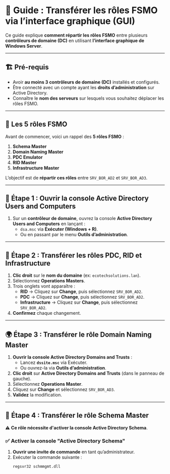 
# 🎨 Guide : Transférer les rôles FSMO via l’interface graphique (GUI)

Ce guide explique **comment répartir les rôles FSMO** entre plusieurs **contrôleurs de domaine (DC)** en utilisant **l’interface graphique de Windows Server**.

---

## 🏗️ Pré-requis
- Avoir **au moins 3 contrôleurs de domaine (DC)** installés et configurés.
- Être connecté avec un compte ayant les **droits d’administration** sur Active Directory.
- Connaître le **nom des serveurs** sur lesquels vous souhaitez déplacer les rôles FSMO.

---

## 📌 Les 5 rôles FSMO
Avant de commencer, voici un rappel des **5 rôles FSMO** :
1. **Schema Master**  
2. **Domain Naming Master**  
3. **PDC Emulator**  
4. **RID Master**  
5. **Infrastructure Master**  

L’objectif est de **répartir ces rôles** entre `SRV_BOR_AD2` et `SRV_BOR_AD3`.

---

## 🎯 Étape 1 : Ouvrir la console **Active Directory Users and Computers**
1. Sur un **contrôleur de domaine**, ouvrez la console **Active Directory Users and Computers** en lançant :
   - `dsa.msc` via **Exécuter (Windows + R)**.
   - Ou en passant par le menu **Outils d’administration**.

---

## 🔄 Étape 2 : Transférer les rôles **PDC, RID et Infrastructure**
1. **Clic droit** sur le **nom du domaine** (ex: `ecotechsolutions.lan`).
2. Sélectionnez **Operations Masters**.
3. Trois onglets vont apparaître :
   - **RID** → Cliquez sur **Change**, puis sélectionnez `SRV_BOR_AD2`.
   - **PDC** → Cliquez sur **Change**, puis sélectionnez `SRV_BOR_AD2`.
   - **Infrastructure** → Cliquez sur **Change**, puis sélectionnez `SRV_BOR_AD2`.
4. **Confirmez** chaque changement.

---

## 🌍 Étape 3 : Transférer le rôle **Domain Naming Master**
1. **Ouvrir la console Active Directory Domains and Trusts** :
   - Lancez **`dssite.msc`** via Exécuter.
   - Ou ouvrez-la via **Outils d’administration**.
2. **Clic droit** sur **Active Directory Domains and Trusts** (dans le panneau de gauche).
3. Sélectionnez **Operations Master**.
4. Cliquez sur **Change** et sélectionnez `SRV_BOR_AD3`.
5. **Validez** la modification.

---

## 📜 Étape 4 : Transférer le rôle **Schema Master**
⚠️ **Ce rôle nécessite d'activer la console Active Directory Schema**.

### ✅ Activer la console "Active Directory Schema"
1. **Ouvrir une invite de commande** en tant qu’administrateur.
2. Exécuter la commande suivante :
   ```cmd
   regsvr32 schmmgmt.dll























